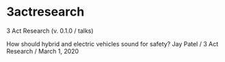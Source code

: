 # 3actresearch
3 Act Research  (v. 0.1.0 / talks)

How should hybrid and electric vehicles sound for safety?
Jay Patel / 3 Act Research / March 1, 2020
